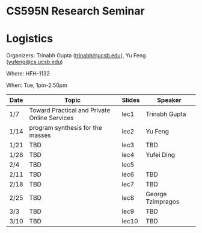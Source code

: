 # CS595N Research Seminar

# Logistics
Organizers: Trinabh Gupta (trinabh@ucsb.edu), Yu Feng (yufeng@cs.ucsb.edu)

Where: HFH-1132

When: Tue, 1pm-2:50pm


| Date  | Topic                                         | Slides | Speaker |
|-------|-----------------------------------------------|--------|------|
| 1/7  | Toward Practical and Private Online Services   |   lec1   |  Trinabh Gupta    |
| 1/14  | program synthesis for the masses         |  lec2      |  Yu Feng    |   
| 1/21  |TBD             |  lec3      |  TBD    |   
| 1/28  | TBD       |  lec4     |   Yufei Ding   |    
| 2/4 | TBD                   |  lec5    |      |    
| 2/11 | TBD                           |  lec6      |  TBD    | 
| 2/18 | TBD                           |  lec7     |   TBD   |   
| 2/25 | TBD              | lec8        |   George Tzimpragos   |    
| 3/3 | TBD            |   lec9     |   TBD   |   
| 3/10 | TBD                         | lec10       |  TBD    |   

